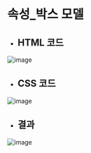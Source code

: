 # 속성_박스 모델
 - ## HTML 코드 
 ![image](https://user-images.githubusercontent.com/87827050/154516328-2f239c39-9709-4133-97cb-b731d5a45b1d.png)
 
 - ## CSS 코드
 ![image](https://user-images.githubusercontent.com/87827050/154515280-183b4028-2045-491e-90a8-edf8a834a369.png)

 - ## 결과
 ![image](https://user-images.githubusercontent.com/87827050/154515756-ef94290a-19a4-4cf6-b6f9-d7e29dc95365.png)
